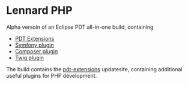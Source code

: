 Lennard PHP
===========

Alpha versoin of an Eclipse PDT all-in-one build, containing

- [PDT Extensions](https://github.com/pdt-eg/Core-Plugin)
- [Symfony plugin](http://symfony.dubture.com/)
- [Composer plugin](http://composer.dubture.com/)
- [Twig plugin](http://twig.dubture.com/)


The build contains the [pdt-extensions](http://p2-dev.pdt-extensions.org/) updatesite, containing additional
useful plugins for PHP development.
